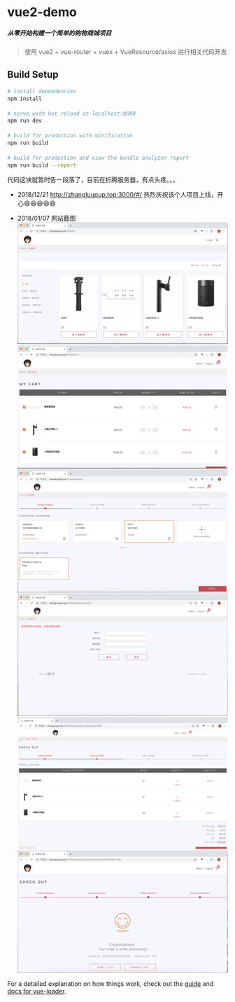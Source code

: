 # vue2-demo

##### 从零开始构建一个简单的购物商城项目
> 使用 vue2 + vue-router + vuex + VueResource/axios 进行相关代码开发

## Build Setup

``` bash
# install dependencies
npm install

# serve with hot reload at localhost:8080
npm run dev

# build for production with minification
npm run build

# build for production and view the bundle analyzer report
npm run build --report
```
代码这块就暂时告一段落了，目前在折腾服务器，有点头疼。。。

* 2018/12/21
    http://zhangluupup.top:3000/#/   热烈庆祝该个人项目上线，开心:smile::smile::smile::smile::smile:

* 2018/01/07
    网站截图
    ![vue-demo](./static/img/vue-demo-index.png)
    ![vue-demo](./static/img/vue-demo-cart.png)
    ![vue-demo](./static/img/vue-demo-address.png)
    ![vue-demo](./static/img/vue-demo-addnewaddress.png)
    ![vue-demo](./static/img/vue-demo-orderconfirm.png)
    ![vue-demo](./static/img/vue-demo-ordersuccess.png)



For a detailed explanation on how things work, check out the [guide](http://vuejs-templates.github.io/webpack/) and [docs for vue-loader](http://vuejs.github.io/vue-loader).
